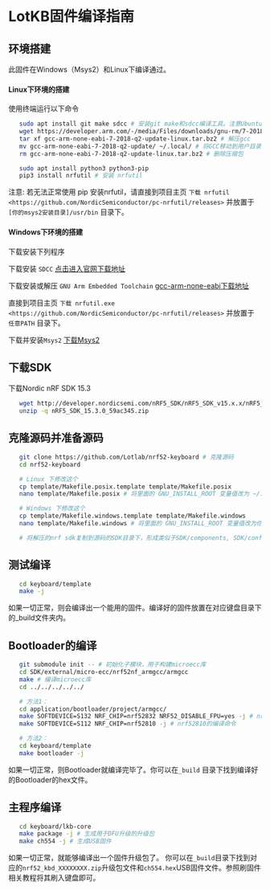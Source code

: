LotKB固件编译指南
====================
环境搭建
------------

此固件在Windows（Msys2）和Linux下编译通过。

#### Linux下环境的搭建

使用终端运行以下命令

```bash
   sudo apt install git make sdcc # 安装git make和sdcc编译工具。注意Ubuntu 18.04及之前的SDCC版本较旧，无法成功编译
   wget https://developer.arm.com/-/media/Files/downloads/gnu-rm/7-2018q2/gcc-arm-none-eabi-7-2018-q2-update-linux.tar.bz2 # 下载GCC
   tar xf gcc-arm-none-eabi-7-2018-q2-update-linux.tar.bz2 # 解压gcc
   mv gcc-arm-none-eabi-7-2018-q2-update/ ~/.local/ # 将GCC移动到用户目录
   rm gcc-arm-none-eabi-7-2018-q2-update-linux.tar.bz2 # 删除压缩包

   sudo apt install python3 python3-pip
   pip3 install nrfutil # 安装 nrfutil
```
注意:
   若无法正常使用 pip 安装nrfutil，请直接到项目主页 `下载 nrfutil <https://github.com/NordicSemiconductor/pc-nrfutil/releases>` 并放置于 ``[你的msys2安装目录]/usr/bin`` 目录下。

#### Windows下环境的搭建

下载安装下列程序

下载安装 `SDCC`  [点击进入官网下载地址](https://sourceforge.net/projects/sdcc/files/)

下载安装或解压 `GNU Arm Embedded Toolchain`  [gcc-arm-none-eabi下载地址](https://developer.arm.com/tools-and-software/open-source-software/developer-tools/gnu-toolchain/gnu-rm/downloads)

直接到项目主页 `下载 nrfutil.exe <https://github.com/NordicSemiconductor/pc-nrfutil/releases>` 并放置于 ``任意PATH`` 目录下。

下载并安装`Msys2`  [下载Msys2](https://sourceforge.net/projects/msys2/files/latest/download)


下载SDK
------------

下载Nordic nRF SDK 15.3
```bash
   wget http://developer.nordicsemi.com/nRF5_SDK/nRF5_SDK_v15.x.x/nRF5_SDK_15.3.0_59ac345.zip
   unzip -q nRF5_SDK_15.3.0_59ac345.zip
```

克隆源码并准备源码
------------

```bash
   git clone https://github.com/Lotlab/nrf52-keyboard # 克隆源码
   cd nrf52-keyboard

   # Linux 下修改这个
   cp template/Makefile.posix.template template/Makefile.posix
   nano template/Makefile.posix # 将里面的 GNU_INSTALL_ROOT 变量值改为 ~/.local/gcc-arm-none-eabi-7-2018-q2-update/bin/

   # Windows 下修改这个
   cp template/Makefile.windows.template template/Makefile.windows
   nano template/Makefile.windows # 将里面的 GNU_INSTALL_ROOT 变量值改为你的GCC安装目录

   # 将解压的nrf sdk复制到源码的SDK目录下，形成类似于SDK/components, SDK/config 的目录结构
```
测试编译
------------

```bash
   cd keyboard/template
   make -j
```
如果一切正常，则会编译出一个能用的固件。编译好的固件放置在对应键盘目录下的_build文件夹内。

Bootloader的编译
------------

```bash
   git submodule init -- # 初始化子模块，用于构建microecc库
   cd SDK/external/micro-ecc/nrf52nf_armgcc/armgcc
   make # 编译microecc库
   cd ../../../../../

   # 方法1：
   cd application/bootloader/project/armgcc/
   make SOFTDEVICE=S132 NRF_CHIP=nrf52832 NRF52_DISABLE_FPU=yes -j # nrf52832的编译命令
   make SOFTDEVICE=S112 NRF_CHIP=nrf52810 -j # nrf52810的编译命令

   # 方法2：
   cd keyboard/template
   make bootloader -j
```
如果一切正常，则Bootloader就编译完毕了。你可以在``_build`` 目录下找到编译好的Bootloader的hex文件。

主程序编译
------------

```bash
   cd keyboard/lkb-core
   make package -j # 生成用于DFU升级的升级包
   make ch554 -j # 生成USB固件
```

如果一切正常，就能够编译出一个固件升级包了。
你可以在``_build``目录下找到对应的``nrf52_kbd_XXXXXXXX.zip``升级包文件和``ch554.hex``USB固件文件。参照刷固件相关教程将其刷入键盘即可。

